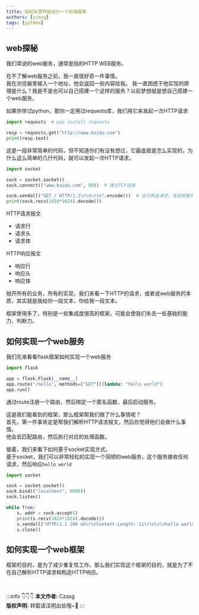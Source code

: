 ```yaml
---
title: 如何从零开始设计一个后端框架
authors: [czasg]
tags: [python]
---
```


<!--truncate-->

## web探秘
我们常说的web服务，通常是指的HTTP WEB服务。

在不了解web服务之前，我一直很好奇一件事情。     
我在浏览器里输入一个地址，他会返回一些内容给我。
我一直困惑于他实现的原理是什么？我是不是也可以自己搭建一个这样的服务？以前梦想就是想自己搭建一个web服务。

如果你学过python，那你一定用过requests库，我们用它来发起一次HTTP请求
```python
import requests  # pip install requests

resp = requests.get("http://www.baidu.com")
print(resp.text)
```

这是一段非常简单的代码，但不知道你们有没有想过，它最底层是怎么实现的，为什么这么简单的几行代码，就可以发起一次HTTP请求。
```python
import socket

sock = socket.socket()
sock.connect(("www.baidu.com", 80))  # 建立TCP连接

sock.sendall("GET / HTTP/1.1\r\n\r\n".encode())  # 自己构造请求，发送给服务端
print(sock.recv(1024*1024).decode())
```

HTTP请求报文
* 请求行
* 请求头
* 请求体

HTTP响应报文
* 响应行
* 响应头
* 响应体

抛开所有的业务，所有的实现，我们来看一下HTTP的请求，或者说web服务的本质，其实就是我给你一段文本，你给我一段文本。

框架使用多了，特别是一些集成度很高的框架，可能会使我们失去一些基础的能力、判断力。

## 如何实现一个web服务
我们先来看看flask框架如何实现一个web服务
```python
import flask

app = flask.Flask(__name__)
app.route("/hello", methods=["GET"])(lambda: "hello world")
app.run()
```
通过route注册一个路由，然后绑定一个匿名函数，最后启动服务。

这是我们能看到的框架，那么框架帮我们做了什么事情呢？   
首先，第一件事肯定是帮我们解析HTTP请求报文，然后你觉得他们会做什么事情。   
他会去匹配路由，然后执行对应的处理函数。  

接着，我们来看下如何基于socket实现方式。   
基于socket，我们可以非常轻松的实现一个简陋的web服务，这个服务接收任何请求，然后响应`hello world`
```python
import socket

sock = socket.socket()
sock.bind(("localhost", 8080))
sock.listen()

while True:
    s, addr = sock.accept()
    print(s.recv(1024*1024).decode())
    s.sendall("HTTP/1.1 200 ok\r\nContent-Length: 11\r\n\r\nhello world".encode())
    s.close()
```

## 如何实现一个web框架
框架的目的，是为了减少重复性工作。那么我们实现这个框架的目的，就是为了不在自己解析HTTP请求和构造HTTP响应。


<br/>

:::info 👇👇👇
**本文作者:** Czasg    
**版权声明:** 转载请注明出处哦~👮‍
:::
